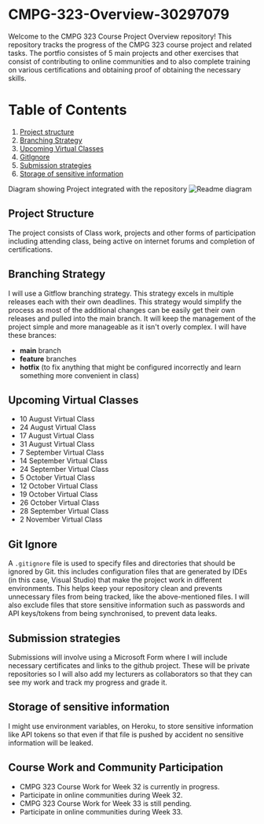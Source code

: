 # CMPG-323-Overview-30297079

Welcome to the CMPG 323 Course Project Overview repository! This repository tracks the progress of the CMPG 323 course project and related tasks.
 The portfio consistes of 5 main projects and other exercises that consist of contributing to online communities and to also complete training on various certifications and obtaining proof of obtaining the necessary skills.

# **Table of Contents**
1. [Project structure](#project-structure)
2. [Branching Strategy](#branching-strategy)
3. [Upcoming Virtual Classes](#upcoming-virtual-classes)
4. [GitIgnore](#git-ignore)
5. [Submission strategies](#submission-strategies)
6. [Storage of sensitive information](#storage-of-sensitive-information)

Diagram showing Project integrated with the repository
![Readme diagram](https://github.com/SamaritanAI/CMPG-323-Overview-30297079/assets/33179496/7616bde2-35fd-48fc-9260-7e389018e002)



## Project Structure
The project consists of Class work, projects and other forms of participation including attending class, being active on internet forums and completion of certifications.


## Branching Strategy
I will use a Gitflow branching strategy. This strategy excels in multiple releases each with their own deadlines. This strategy would simplify the process as most of the additional changes can be easily get their own releases and pulled into the main branch.
It will keep the management of the project simple and more manageable as it isn't overly complex.
I will have these brances:
- **main** branch
-  **feature** branches
- **hotfix** (to fix anything that might be configured incorrectly and learn something more convenient in class)

## Upcoming Virtual Classes
- 10 August Virtual Class
- 24 August Virtual Class
- 17 August Virtual Class
- 31 August Virtual Class
- 7 September Virtual Class
- 14 September Virtual Class
- 24 September Virtual Class
- 5 October Virtual Class
- 12 October Virtual Class
- 19 October Virtual Class
- 26 October Virtual Class
- 28 September Virtual Class
- 2 November Virtual Class

## Git Ignore

A `.gitignore` file is used to specify files and directories that should be ignored by Git. this includes configuration files that are generated by IDEs (in this case, Visual Studio) that make the project work in different environments. This helps keep your repository clean and prevents unnecessary files from being tracked, like the above-mentioned files. I will also exclude files that store sensitive information such as passwords and API keys/tokens from being synchronised, to prevent data leaks.


## Submission strategies
Submissions will involve using a Microsoft Form where I will include necessary certificates and links to the github project. These will be private repositories so I will also add my lecturers as collaborators so that they can see my work and track my progress and grade it.

## Storage of sensitive information
I might use environment variables, on Heroku, to store sensitive information like API tokens so that even if that file is pushed by accident no sensitive information will be leaked.

## Course Work and Community Participation

- CMPG 323 Course Work for Week 32 is currently in progress.
- Participate in online communities during Week 32.
- CMPG 323 Course Work for Week 33 is still pending.
- Participate in online communities during Week 33.

